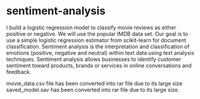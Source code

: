 # sentiment-analysis
 I build a logistic regression model to classify movie reviews as either positive or negative. We will use the popular IMDB data set. Our goal is to use a simple logistic regression estimator from scikit-learn for document classification.
 Sentiment analysis is the interpretation and classification of emotions (positive, negative and neutral) within text data using text analysis techniques. Sentiment analysis allows businesses to identify customer sentiment toward products, brands or services in online conversations and feedback.
 
 movie_data.csv file has been converted into rar file due to its large size
 saved_model.sav has been converted into rar file due to its large size.

